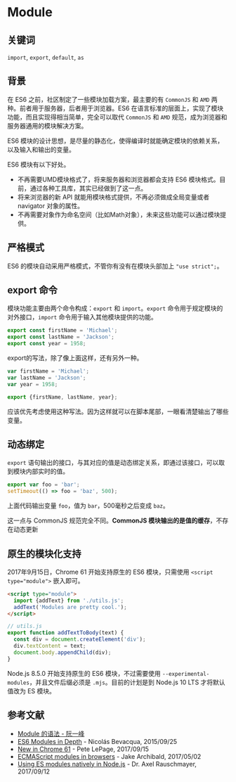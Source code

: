 # Module

## 关键词

`import`, `export`, `default`, `as`

## 背景

在 ES6 之前，社区制定了一些模块加载方案，最主要的有 `CommonJS` 和 `AMD` 两种。前者用于服务器，后者用于浏览器。ES6 在语言标准的层面上，实现了模块功能，而且实现得相当简单，完全可以取代 `CommonJS` 和 `AMD` 规范，成为浏览器和服务器通用的模块解决方案。

ES6 模块的设计思想，是尽量的静态化，使得编译时就能确定模块的依赖关系，以及输入和输出的变量。

ES6 模块有以下好处。

- 不再需要UMD模块格式了，将来服务器和浏览器都会支持 ES6 模块格式。目前，通过各种工具库，其实已经做到了这一点。
- 将来浏览器的新 API 就能用模块格式提供，不再必须做成全局变量或者 navigator 对象的属性。
- 不再需要对象作为命名空间（比如Math对象），未来这些功能可以通过模块提供。

## 严格模式

ES6 的模块自动采用严格模式，不管你有没有在模块头部加上 `"use strict";`。

## export 命令

模块功能主要由两个命令构成：`export` 和 `import`。`export` 命令用于规定模块的对外接口，`import` 命令用于输入其他模块提供的功能。

```javascript
export const firstName = 'Michael';
export const lastName = 'Jackson';
export const year = 1958;
```

export的写法，除了像上面这样，还有另外一种。

```javascript
var firstName = 'Michael';
var lastName = 'Jackson';
var year = 1958;

export {firstName, lastName, year};
```

应该优先考虑使用这种写法。因为这样就可以在脚本尾部，一眼看清楚输出了哪些变量。

## 动态绑定

`export` 语句输出的接口，与其对应的值是动态绑定关系，即通过该接口，可以取到模块内部实时的值。

```javascript
export var foo = 'bar';
setTimeout(() => foo = 'baz', 500);
```

上面代码输出变量 `foo`，值为 `bar`，500毫秒之后变成 `baz`。

这一点与 CommonJS 规范完全不同。**CommonJS 模块输出的是值的缓存**，不存在动态更新

## 原生的模块化支持

2017年9月15日，Chrome 61 开始支持原生的 ES6 模块，只需使用 `<script type="module">` 嵌入即可。

```html
<script type="module">
  import {addText} from './utils.js';
  addText('Modules are pretty cool.');
</script>
```

```javascript
// utils.js
export function addTextToBody(text) {
  const div = document.createElement('div');
  div.textContent = text;
  document.body.appendChild(div);
}
```

Node.js 8.5.0 开始支持原生的 ES6 模块，不过需要使用 `--experimental-modules`，并且文件后缀必须是 `.mjs`。目前的计划是到 Node.js 10 LTS 才将默认值改为 ES 模块。

## 参考文献
- [Module 的语法 - 阮一峰](http://es6.ruanyifeng.com/#docs/module)
- [ES6 Modules in Depth](https://ponyfoo.com/articles/es6-modules-in-depth) - Nicolás Bevacqua, 2015/09/25
- [New in Chrome 61](https://developers.google.com/web/updates/2017/09/nic61) - Pete LePage, 2017/09/15
- [ECMAScript modules in browsers](https://jakearchibald.com/2017/es-modules-in-browsers/) - Jake Archibald, 2017/05/02
- [Using ES modules natively in Node.js](http://2ality.com/2017/09/native-esm-node.html) - Dr. Axel Rauschmayer, 2017/09/12